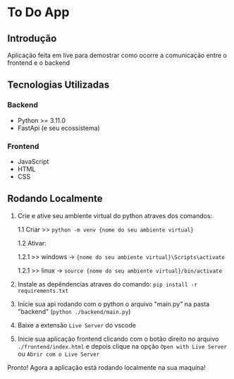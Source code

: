# To Do App

## Introdução

Aplicação feita em live para demostrar como ocorre a comunicação entre o frontend e o backend 

## Tecnologias Utilizadas

### Backend

- Python >= 3.11.0
- FastApi (e seu ecossistema)

### Frontend

- JavaScript
- HTML
- CSS

## Rodando Localmente

1. Crie e ative seu ambiente virtual do python atraves dos comandos:
    
    1.1 Criar  >> `python -m venv {nome do seu ambiente virtual}`

    1.2 Ativar:

    1.2.1 >> windows -> `{nome do seu ambiente virtual}\Scripts\activate`
    
    1.2.1 >> linux -> `source {nome do seu ambiente virtual}/bin/activate`

2. Instale as depêndencias atraves do comando: `pip install -r requirements.txt`

3. Inicie sua api rodando com o python o arquivo "main.py" na pasta "backend" (`python ./backend/main.py`)
 
4. Baixe a extensão `Live Server` do vscode

5. Inicie sua aplicação frontend clicando com o botão direito no arquivo `./frontend/index.html` e depois clique na opção `Open with Live Server` ou `Abrir com o Live Server`

Pronto! Agora a aplicação está rodando localmente na sua maquina!